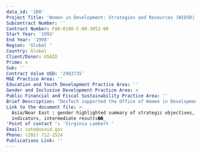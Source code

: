 ```yaml
---
data_id: '100'
Project Title: 'Women in Development: Strategies and Resources (WIDSR)'
Subcontract Number: ''
Contract Number: FAO-0100-C-00-3052-00
Start Year: '1993'
End Year: '1998'
Region: 'Global '
Country: Global
Client/Donor: USAID
Prime: x
Sub: ''
Contract Value USD: '2983735'
M&E Practice Area: ''
Education and Youth Development Practice Area: ''
Gender and Inclusive Development Practice Area: x
Public Financial and Fiscal Sustainability Practice Area: ''
Brief Description: "DevTech supported the Office of Women in Development (WID) in integrating gender concerns throughout the Agency with an interest in developing countries. DevTech assisted the WID office with the following:\r\nTraining program design and implementation;\r\nInformation dissemination;\r\nTechnical support to the Agency's central and regional Bureaus and overseas Missions; and\r\nResponse to data collection and analysis requests as needed for Agency WID strategy and policy papers and statistical data."
Link to the document file: >-
  Asia/Near East : gender highlighted summary of strategic objectives,
  indicators, intermediate results��_
'Point of contact ': 'Virginia Lambert '
Email: cate@usaid.gov
Phone: (202) 712-1524
Publications Link: ''
---
```

